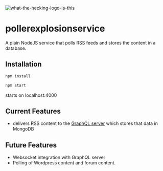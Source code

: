 ![what-the-hecking-logo-is-this](https://github.com/RubenPonce/grahql-catcher/assets/43939942/2d4e65cb-c8e9-478b-9583-8c2f2b40870e)

# pollerexplosionservice

A plain NodeJS service that polls RSS feeds and stores the content in a database.

## Installation

```bash
npm install
```
```bash
npm start
```
starts on localhost:4000
## Current Features
- delivers RSS content to the [GraphQL server](https://github.com/RubenPonce/grahql-catcher) which stores that data in MongoDB
## Future Features
- Websocket integration with GraphQL server
- Polling of Wordpress content and forum content.
